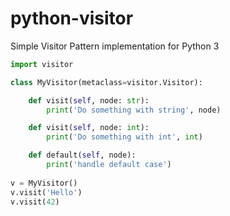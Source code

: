 # python-visitor

Simple Visitor Pattern implementation for Python 3

```python
import visitor

class MyVisitor(metaclass=visitor.Visitor):

    def visit(self, node: str):
        print('Do something with string', node)

    def visit(self, node: int):
        print('Do something with int', int)

    def default(self, node):
        print('handle default case')
        
v = MyVisitor()
v.visit('Hello')
v.visit(42)
```
